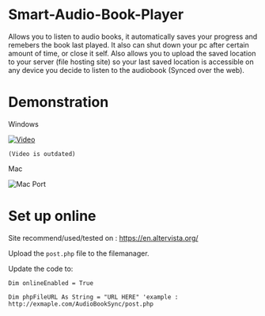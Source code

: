 # Smart-Audio-Book-Player
Allows you to listen to audio books, it automatically saves your progress and remebers the book last played. It also can shut down your pc after certain amount of time, or close it self.
Also allows you to upload the saved location to your server (file hosting site) so your last saved location is accessible on any device you decide to listen to the audiobook (Synced over the web).

# Demonstration 

Windows

[![Video](http://i.imgur.com/KmCVlnU.png)](https://www.youtube.com/watch?v=w3NEF69L3js)

`(Video is outdated)`


Mac

![Mac Port](http://i.imgur.com/9UsdAKi.png)

# Set up online

Site recommend/used/tested on : https://en.altervista.org/

Upload the `post.php` file to the filemanager.

Update the code to:

``Dim onlineEnabled = True``

``Dim phpFileURL As String = "URL HERE" 'example : http://exmaple.com/AudioBookSync/post.php``

